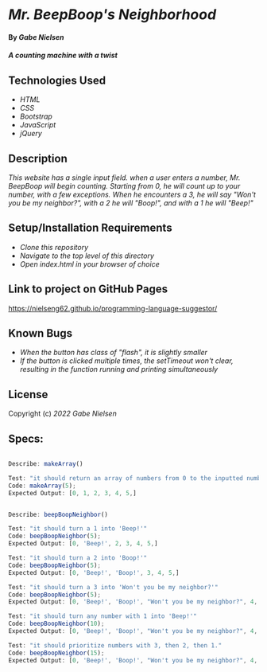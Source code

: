 # _Mr. BeepBoop's Neighborhood_

#### By _**Gabe Nielsen**_

#### _A counting machine with a twist_

## Technologies Used

- _HTML_
- _CSS_
- _Bootstrap_
- _JavaScript_
- _jQuery_

## Description

_This website has a single input field. when a user enters a number, Mr. BeepBoop will begin counting. Starting from 0, he will count up to your number, with a few exceptions. When he encounters a 3, he will say "Won't you be my neighbor?", with a 2 he will "Boop!", and with a 1 he will "Beep!"_

## Setup/Installation Requirements

- _Clone this repository_
- _Navigate to the top level of this directory_
- _Open index.html in your browser of choice_

## Link to project on GitHub Pages

https://nielseng62.github.io/programming-language-suggestor/

## Known Bugs

- _When the button has class of "flash", it is slightly smaller_
- _If the button is clicked multiple times, the setTimeout won't clear, resulting in the function running and printing simultaneously_

## License

Copyright (c) _2022_ _Gabe Nielsen_

## Specs:

```javascript

Describe: makeArray()

Test: "it should return an array of numbers from 0 to the inputted number"
Code: makeArray(5);
Expected Output: [0, 1, 2, 3, 4, 5,]


Describe: beepBoopNeighbor()

Test: "it should turn a 1 into 'Beep!'"
Code: beepBoopNeighbor(5);
Expected Output: [0, 'Beep!', 2, 3, 4, 5,]

Test: "it should turn a 2 into 'Boop!'"
Code: beepBoopNeighbor(5);
Expected Output: [0, 'Beep!', 'Boop!', 3, 4, 5,]

Test: "it should turn a 3 into 'Won't you be my neighbor?'"
Code: beepBoopNeighbor(5);
Expected Output: [0, 'Beep!', 'Boop!', "Won't you be my neighbor?", 4, 5,]

Test: "it should turn any number with 1 into 'Beep!'"
Code: beepBoopNeighbor(10);
Expected Output: [0, 'Beep!', 'Boop!', "Won't you be my neighbor?", 4, 5, 6, 7, 8, 9, 'Beep']

Test: "it should prioritize numbers with 3, then 2, then 1."
Code: beepBoopNeighbor(15);
Expected Output: [0, 'Beep!', 'Boop!', "Won't you be my neighbor?", 4, 5, 6, 7, 8, 9, 'Beep', 'Beep!', 'Boop!', "Won't you be my neighbor?", 'Beep', 'Beep']
```
